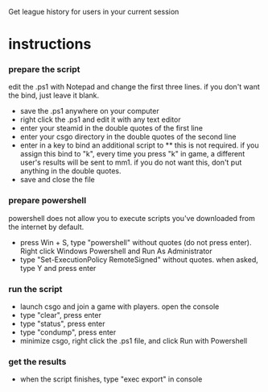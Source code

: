 Get league history for users in your current session

# instructions
### prepare the script
edit the .ps1 with Notepad and change the first three lines. if you don't want the bind, just leave it blank.

* save the .ps1 anywhere on your computer
* right click the .ps1 and edit it with any text editor
* enter your steamid in the double quotes of the first line
* enter your csgo directory in the double quotes of the second line
* enter in a key to bind an additional script to
** this is not required. if you assign this bind to "k", every time you press "k" in game, a different user's results will be sent to mm1. if you do not want this, don't put anything in the double quotes.
* save and close the file

### prepare powershell
powershell does not allow you to execute scripts you've downloaded from the internet by default.

* press Win + S, type "powershell" without quotes (do not press enter). Right click Windows Powershell and Run As Administrator
* type "Set-ExecutionPolicy RemoteSigned" without quotes. when asked, type Y and press enter

### run the script
* launch csgo and join a game with players. open the console
* type "clear", press enter
* type "status", press enter
* type "condump", press enter
* minimize csgo, right click the .ps1 file, and click Run with Powershell
	
### get the results
* when the script finishes, type "exec export" in console
